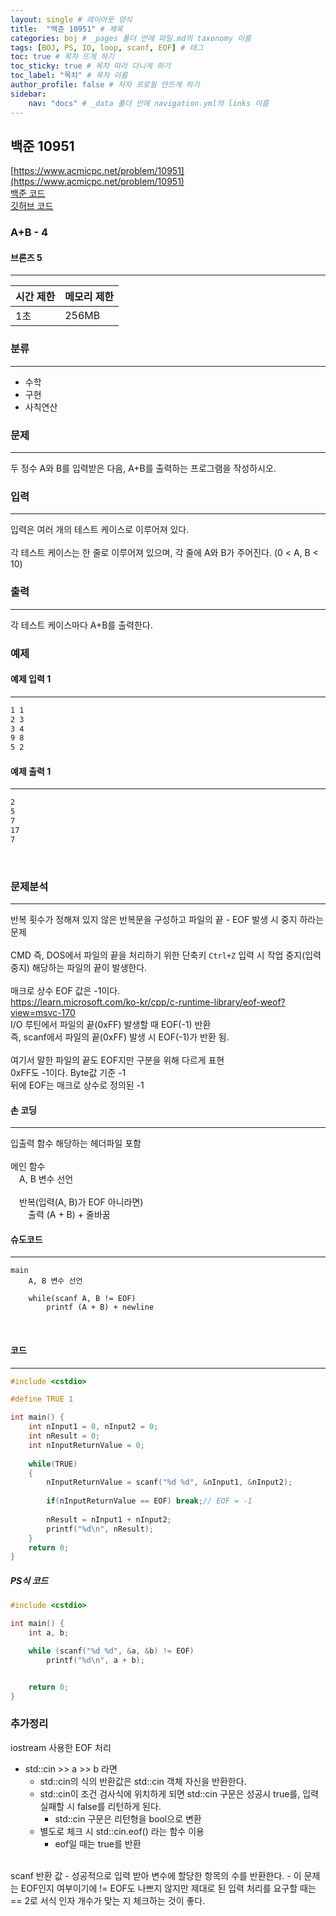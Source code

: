 ```yaml
---
layout: single # 레이아웃 양식
title:  "백준 10951" # 제목
categories: boj # _pages 폴더 안에 파일.md의 taxonomy 이름
tags: [BOJ, PS, IO, loop, scanf, EOF] # 태그
toc: true # 목차 뜨게 하기
toc_sticky: true # 목차 따라 다니게 하기
toc_label: "목차" # 목차 이름
author_profile: false # 저자 프로필 안뜨게 하기
sidebar:
    nav: "docs" # _data 폴더 안에 navigation.yml의 links 이름
---
```


## 백준 10951

[https://www.acmicpc.net/problem/10951](https://www.acmicpc.net/problem/10951)  
[백준 코드](https://www.acmicpc.net/source/99625853)  
[깃허브 코드](https://github.com/programbaam/boj/blob/main/boj10951/boj10951.cpp)  

### A+B - 4
#### 브론즈 5
---

| 시간 제한 | 메모리 제한 |
| ----- | ------ |
| 1초    | 256MB  |

### 분류
---
- 수학
- 구현
- 사칙연산
### 문제
---
두 정수 A와 B를 입력받은 다음, A+B를 출력하는 프로그램을 작성하시오.  
### 입력
---
입력은 여러 개의 테스트 케이스로 이루어져 있다.  
<br>
각 테스트 케이스는 한 줄로 이루어져 있으며, 각 줄에 A와 B가 주어진다. (0 < A, B < 10)  
### 출력
---
각 테스트 케이스마다 A+B를 출력한다.  
### 예제
#### 예제 입력 1
---
```cmd
1 1
2 3
3 4
9 8
5 2
```
#### 예제 출력 1
---
```cmd
2
5
7
17
7
```
​

### 문제분석
---
반복 횟수가 정해져 있지 않은 반복문을 구성하고 파일의 끝 - EOF 발생 시 중지 하라는 문제  
<br>
CMD 즉, DOS에서 파일의 끝을 처리하기 위한 단축키 `Ctrl+Z` 입력 시 작업 중지(입력 중지) 해당하는 파일의 끝이 발생한다.  
<br>
매크로 상수 EOF 값은 -1이다.  
https://learn.microsoft.com/ko-kr/cpp/c-runtime-library/eof-weof?view=msvc-170  
I/O 루틴에서 파일의 끝(0xFF) 발생할 때 EOF(-1) 반환  
즉, scanf에서 파일의 끝(0xFF) 발생 시 EOF(-1)가 반환 됨.  
<br>
여기서 말한 파일의 끝도 EOF지만 구분을 위해 다르게 표현  
0xFF도 -1이다. Byte값 기준 -1  
뒤에 EOF는 매크로 상수로 정의된 -1  
#### 손 코딩
---
입출력 함수 해당하는 헤더파일 포함  
<br>
메인 함수  
    &emsp;A, B 변수 선언  
<br>
    &emsp;반복(입력(A, B)가 EOF 아니라면)  
        &emsp;&emsp;출력 (A + B) + 줄바꿈  
#### 슈도코드
---
```pseudocode
main
	A, B 변수 선언
	
	while(scanf A, B != EOF)
		printf (A + B) + newline
```
​

#### 코드
---
```c++
#include <cstdio>

#define TRUE 1

int main() {
	int nInput1 = 0, nInput2 = 0;
	int nResult = 0;
	int nInputReturnValue = 0;
	
	while(TRUE)
	{
		nInputReturnValue = scanf("%d %d", &nInput1, &nInput2);
		
		if(nInputReturnValue == EOF) break;// EOF = -1
		
		nResult = nInput1 + nInput2;
		printf("%d\n", nResult);
	}
	return 0;
}
```

##### PS식 코드
```cpp
#include <cstdio>

int main() {
	int a, b;

	while (scanf("%d %d", &a, &b) != EOF)
		printf("%d\n", a + b);


	return 0;
}
```



### 추가정리
iostream 사용한 EOF 처리  
- std::cin >> a >> b 라면  
    - std::cin의 식의 반환값은 std::cin 객체 자신을 반환한다.  
    - std::cin이 조건 검사식에 위치하게 되면 std::cin 구문은 성공시 true를, 입력 실패할 시 false를 리턴하게 된다.  
        - std::cin 구문은 리턴형을 bool으로 변환  
    - 별도로 체크 시 std::cin.eof() 라는 함수 이용  
        - eof일 때는 true를 반환  
<br>
scanf 반환 값  
- 성공적으로 입력 받아 변수에 할당한 항목의 수를 반환한다.  
- 이 문제는 EOF인지 여부이기에 != EOF도 나쁘지 않지만 제대로 된 입력 처리를 요구할 때는 == 2로 서식 인자 개수가 맞는 지 체크하는 것이 좋다.  

